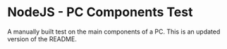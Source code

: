 # NodeJS - PC Components Test
 A manually built test on the main components of a PC.
This is an updated version of the README.